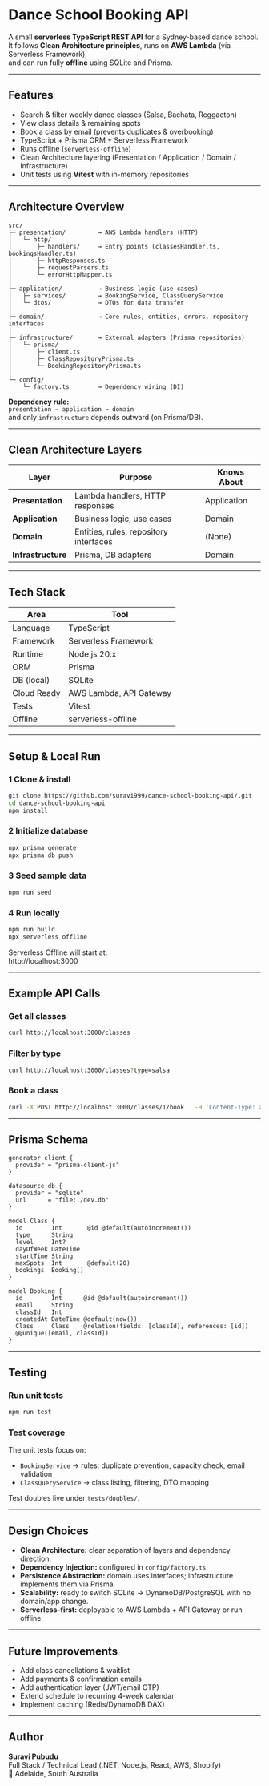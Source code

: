 # Dance School Booking API

A small **serverless TypeScript REST API** for a Sydney-based dance school.  
It follows **Clean Architecture principles**, runs on **AWS Lambda** (via Serverless Framework),  
and can run fully **offline** using SQLite and Prisma.

---

## Features

- Search & filter weekly dance classes (Salsa, Bachata, Reggaeton)
- View class details & remaining spots  
- Book a class by email (prevents duplicates & overbooking)
- TypeScript + Prisma ORM + Serverless Framework  
- Runs offline (`serverless-offline`)  
- Clean Architecture layering (Presentation / Application / Domain / Infrastructure)
- Unit tests using **Vitest** with in-memory repositories

---

## Architecture Overview

```
src/
├─ presentation/         → AWS Lambda handlers (HTTP)
│   └─ http/
│       ├─ handlers/     → Entry points (classesHandler.ts, bookingsHandler.ts)
│       ├─ httpResponses.ts
│       ├─ requestParsers.ts
│       └─ errorHttpMapper.ts
│
├─ application/          → Business logic (use cases)
│   ├─ services/         → BookingService, ClassQueryService
│   └─ dtos/             → DTOs for data transfer
│
├─ domain/               → Core rules, entities, errors, repository interfaces
│
├─ infrastructure/       → External adapters (Prisma repositories)
│   └─ prisma/
│       ├─ client.ts
│       ├─ ClassRepositoryPrisma.ts
│       └─ BookingRepositoryPrisma.ts
│
└─ config/
    └─ factory.ts        → Dependency wiring (DI)
```

**Dependency rule:**  
`presentation → application → domain`  
and only `infrastructure` depends outward (on Prisma/DB).

---

## Clean Architecture Layers

| Layer | Purpose | Knows About |
|-------|----------|-------------|
| **Presentation** | Lambda handlers, HTTP responses | Application |
| **Application** | Business logic, use cases | Domain |
| **Domain** | Entities, rules, repository interfaces | (None) |
| **Infrastructure** | Prisma, DB adapters | Domain |

---

## Tech Stack

| Area | Tool |
|------|------|
| Language | TypeScript |
| Framework | Serverless Framework |
| Runtime | Node.js 20.x |
| ORM | Prisma |
| DB (local) | SQLite |
| Cloud Ready | AWS Lambda, API Gateway |
| Tests | Vitest |
| Offline | serverless-offline |

---

## Setup & Local Run

### 1 Clone & install
```bash
git clone https://github.com/suravi999/dance-school-booking-api/.git
cd dance-school-booking-api
npm install
```

### 2 Initialize database
```bash
npx prisma generate
npx prisma db push
```

### 3 Seed sample data
```bash
npm run seed
```

### 4 Run locally
```bash
npm run build
npx serverless offline
```

Serverless Offline will start at:  
http://localhost:3000

---

## Example API Calls

### Get all classes
```bash
curl http://localhost:3000/classes
```

### Filter by type
```bash
curl http://localhost:3000/classes?type=salsa
```

### Book a class
```bash
curl -X POST http://localhost:3000/classes/1/book   -H 'Content-Type: application/json'   -d '{"email":"john@example.com"}'
```

---

## Prisma Schema

```prisma
generator client {
  provider = "prisma-client-js"
}

datasource db {
  provider = "sqlite"
  url      = "file:./dev.db"
}

model Class {
  id        Int       @id @default(autoincrement())
  type      String
  level     Int?
  dayOfWeek DateTime
  startTime String
  maxSpots  Int       @default(20)
  bookings  Booking[]
}

model Booking {
  id        Int      @id @default(autoincrement())
  email     String
  classId   Int
  createdAt DateTime @default(now())
  Class     Class    @relation(fields: [classId], references: [id])
  @@unique([email, classId])
}
```

---

## Testing

### Run unit tests
```bash
npm run test
```

### Test coverage
The unit tests focus on:
- `BookingService` → rules: duplicate prevention, capacity check, email validation  
- `ClassQueryService` → class listing, filtering, DTO mapping

Test doubles live under `tests/doubles/`.

---

## Design Choices

- **Clean Architecture:** clear separation of layers and dependency direction.  
- **Dependency Injection:** configured in `config/factory.ts`.  
- **Persistence Abstraction:** domain uses interfaces; infrastructure implements them via Prisma.  
- **Scalability:** ready to switch SQLite → DynamoDB/PostgreSQL with no domain/app change.  
- **Serverless-first:** deployable to AWS Lambda + API Gateway or run offline.

---

## Future Improvements

- Add class cancellations & waitlist  
- Add payments & confirmation emails  
- Add authentication layer (JWT/email OTP) 
- Extend schedule to recurring 4-week calendar  
- Implement caching (Redis/DynamoDB DAX)

---

## Author

**Suravi Pubudu**  
Full Stack / Technical Lead (.NET, Node.js, React, AWS, Shopify)  
📍 Adelaide, South Australia
